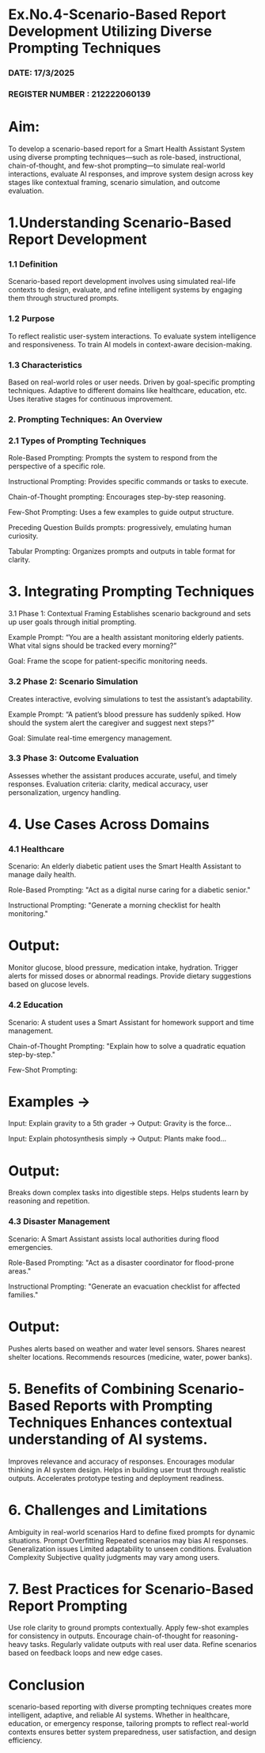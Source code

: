 # Ex.No.4-Scenario-Based Report Development Utilizing Diverse Prompting Techniques
### DATE:  17/3/2025                                                                          
### REGISTER NUMBER : 212222060139

# Aim:
To develop a scenario-based report for a Smart Health Assistant System using diverse prompting techniques—such as role-based, instructional, chain-of-thought, and few-shot prompting—to simulate real-world interactions, evaluate AI responses, and improve system design across key stages like contextual framing, scenario simulation, and outcome evaluation.

# 1.Understanding Scenario-Based Report Development
### 1.1 Definition
Scenario-based report development involves using simulated real-life contexts to design, evaluate, and refine intelligent systems by engaging them through structured prompts.

### 1.2 Purpose
To reflect realistic user-system interactions.
To evaluate system intelligence and responsiveness.
To train AI models in context-aware decision-making.
### 1.3 Characteristics
Based on real-world roles or user needs.
Driven by goal-specific prompting techniques.
Adaptive to different domains like healthcare, education, etc.
Uses iterative stages for continuous improvement.
### 2. Prompting Techniques: An Overview
### 2.1 Types of Prompting Techniques
Role-Based Prompting: Prompts the system to respond from the perspective of a specific role.

Instructional Prompting: Provides specific commands or tasks to execute.

Chain-of-Thought prompting: Encourages step-by-step reasoning.

Few-Shot Prompting: Uses a few examples to guide output structure.

Preceding Question Builds prompts: progressively, emulating human curiosity.

Tabular Prompting: Organizes prompts and outputs in table format for clarity.

# 3. Integrating Prompting Techniques
3.1 Phase 1: Contextual Framing
Establishes scenario background and sets up user goals through initial prompting.

Example Prompt: “You are a health assistant monitoring elderly patients. What vital signs should be tracked every morning?”

Goal: Frame the scope for patient-specific monitoring needs.

### 3.2 Phase 2: Scenario Simulation
Creates interactive, evolving simulations to test the assistant’s adaptability.

Example Prompt: “A patient’s blood pressure has suddenly spiked. How should the system alert the caregiver and suggest next steps?”

Goal: Simulate real-time emergency management.

### 3.3 Phase 3: Outcome Evaluation
Assesses whether the assistant produces accurate, useful, and timely responses. Evaluation criteria: clarity, medical accuracy, user personalization, urgency handling.

# 4. Use Cases Across Domains
### 4.1 Healthcare
Scenario:
An elderly diabetic patient uses the Smart Health Assistant to manage daily health.

Role-Based Prompting: "Act as a digital nurse caring for a diabetic senior."

Instructional Prompting: "Generate a morning checklist for health monitoring."

# Output:

Monitor glucose, blood pressure, medication intake, hydration.
Trigger alerts for missed doses or abnormal readings.
Provide dietary suggestions based on glucose levels.
### 4.2 Education
Scenario:
A student uses a Smart Assistant for homework support and time management.

Chain-of-Thought Prompting: "Explain how to solve a quadratic equation step-by-step."

Few-Shot Prompting:

# Examples →
Input: Explain gravity to a 5th grader → Output: Gravity is the force...

Input: Explain photosynthesis simply → Output: Plants make food...

# Output:

Breaks down complex tasks into digestible steps.
Helps students learn by reasoning and repetition.
### 4.3 Disaster Management
Scenario:
A Smart Assistant assists local authorities during flood emergencies.

Role-Based Prompting: "Act as a disaster coordinator for flood-prone areas."

Instructional Prompting: "Generate an evacuation checklist for affected families."

# Output:

Pushes alerts based on weather and water level sensors.
Shares nearest shelter locations.
Recommends resources (medicine, water, power banks).
# 5. Benefits of Combining Scenario-Based Reports with Prompting Techniques Enhances contextual understanding of AI systems.
Improves relevance and accuracy of responses.
Encourages modular thinking in AI system design.
Helps in building user trust through realistic outputs.
Accelerates prototype testing and deployment readiness.
# 6. Challenges and Limitations
Ambiguity in real-world scenarios Hard to define fixed prompts for dynamic situations.
Prompt Overfitting Repeated scenarios may bias AI responses.
Generalization issues Limited adaptability to unseen conditions.
Evaluation Complexity Subjective quality judgments may vary among users.
# 7. Best Practices for Scenario-Based Report Prompting
Use role clarity to ground prompts contextually.
Apply few-shot examples for consistency in outputs.
Encourage chain-of-thought for reasoning-heavy tasks.
Regularly validate outputs with real user data.
Refine scenarios based on feedback loops and new edge cases.
# Conclusion
scenario-based reporting with diverse prompting techniques creates more intelligent, adaptive, and reliable AI systems. Whether in healthcare, education, or emergency response, tailoring prompts to reflect real-world contexts ensures better system preparedness, user satisfaction, and design efficiency.
